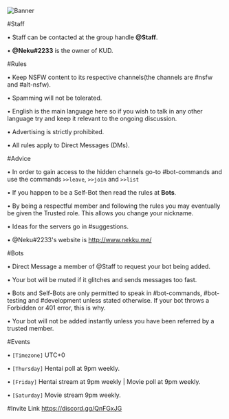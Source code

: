 ![Banner](https://github.com/NekuNeku/KUD/blob/master/Banners/Readme/Top/1/KUD-Banner-Github.png)

#Staff

• Staff can be contacted at the group handle **@Staff**.

• **@Neku#2233** is the owner of KUD.


#Rules

• Keep NSFW content to its respective channels(the channels are #nsfw and #alt-nsfw).

• Spamming will not be tolerated.

• English is the main language here so if you wish to talk in any other language try and keep it relevant to the ongoing discussion.

• Advertising is strictly prohibited.

• All rules apply to Direct Messages (DMs).


#Advice

• In order to gain access to the hidden channels go-to #bot-commands and use the commands ``>>leave``, ``>>join`` and ``>>list``

• If you happen to be a Self-Bot then read the rules at **Bots**.

• By being a respectful member and following the rules you may eventually be given the Trusted role. This allows you change your nickname.

• Ideas for the servers go in #suggestions.

• @Neku#2233's website is <http://www.nekku.me/>


#Bots

• Direct Message a member of @Staff to request your bot being added.

• Your bot will be muted if it glitches and sends messages too fast.

• Bots and Self-Bots are only permitted to speak in #bot-commands, #bot-testing and #development unless stated otherwise. If your bot throws a Forbidden or 401 error, this is why.

• Your bot will not be added instantly unless you have been referred by a trusted member.


#Events

• ``[Timezone]`` UTC+0

• ``[Thursday]`` Hentai poll at 9pm weekly.

• ``[Friday]`` Hentai stream at 9pm weekly | Movie poll at 9pm weekly.

• ``[Saturday]`` Movie stream 9pm weekly.


#Invite Link
https://discord.gg/QnFGxJG

